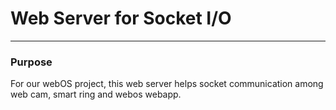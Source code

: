 # Web Server for Socket I/O
---
### Purpose      
For our webOS project, this web server helps socket communication among web cam, smart ring and webos webapp.   
